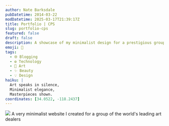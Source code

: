 ```yaml
---
author: Nate Barksdale
pubDatetime: 2014-03-22
modDatetime: 2025-03-17T21:39:17Z
title: Portfolio | CPS
slug: portfolio-cps
featured: false
draft: false
description: A showcase of my minimalist design for a prestigious group of art dealers, highlighting simplicity and elegance in online presentation.
emoji: 🎨
tags:
  - 🌐 Blogging
  - ⚙️ Technology
  - 🎨 Art
  - ✨ Beauty
  - 💡 Design
haiku: |
  Art speaks in silence,  
  Minimalist elegance,  
  Masterpieces shown.
coordinates: [34.0522, -118.2437]
---
```


![](@assets/images/portfolio-cps.jpg) A very minimalist website I created for a group of the world's leading art dealers
